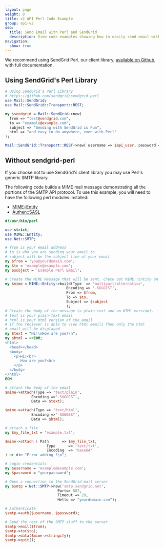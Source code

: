 ```yaml
---
layout: page
weight: 0
title: v2 API Perl Code Example
group: api-v2
seo:
  title: Send Email with Perl and SendGrid
  description: View code examples showing how to easily send email with Perl using SMTP and SendGrid. Further explore SendGrid's email sending Perl library.
navigation:
  show: true
---
```


<call-out>

We recommend using SendGrid Perl, our client library, <a href="https://github.com/sendgrid/sendgrid-perl">available on Github</a>, with full documentation.

</call-out>

## Using SendGrid's Perl Library

```perl
# Using SendGrid's Perl Library
# https://github.com/sendgrid/sendgrid-perl
use Mail::SendGrid;
use Mail::SendGrid::Transport::REST;

my $sendgrid = Mail::SendGrid->new(
  from => "test@sendgrid.com",
  to => "example@example.com",
  subject => "Sending with SendGrid is Fun",
  html => "and easy to do anywhere, even with Perl"
);

Mail::SendGrid::Transport::REST->new( username => $api_user, password => $api_key );
```

## Without sendgrid-perl

If you choose not to use SendGrid's client library you may use Perl's generic SMTP library.

The following code builds a MIME mail message demonstrating all the portions of the SMTP API protocol. To use this example, you will need to have the following perl modules installed:

* [MIME::Entity](http://search.cpan.org/perldoc?MIME::Entity)
* [Authen::SASL](http://search.cpan.org/perldoc?Authen::SASL)

```perl
#!/usr/bin/perl

use strict;
use MIME::Entity;
use Net::SMTP;

# from is your email address
# to is who you are sending your email to
# subject will be the subject line of your email
my $from = 'you@yourdomain.com';
my $to = 'example@example.com';
my $subject = 'Example Perl Email';

# Create the MIME message that will be sent. Check out MIME::Entity on CPAN for more details
my $mime = MIME::Entity->build(Type  => 'multipart/alternative',
                            Encoding => '-SUGGEST',
                            From => $from,
                            To => $to,
                            Subject => $subject
                            );
# Create the body of the message (a plain-text and an HTML version).
# text is your plain-text email
# html is your html version of the email
# if the reciever is able to view html emails then only the html
# email will be displayed
my $text = "Hi!\nHow are you?\n";
my $html = <<EOM;
<html>
  <head></head>
  <body>
    <p>Hi!<br>
       How are you?<br>
    </p>
  </body>
</html>
EOM

# attach the body of the email
$mime->attach(Type => 'text/plain',
            Encoding =>'-SUGGEST',
            Data => $text);

$mime->attach(Type => 'text/html',
            Encoding =>'-SUGGEST',
            Data => $html);

# attach a file
my $my_file_txt = 'example.txt';

$mime->attach ( Path      => $my_file_txt,
                   Type      => 'text/txt',
                   Encoding  => 'base64'
) or die "Error adding !\n";

# Login credentials
my $username = 'example@example.com';
my $password = "yourpassword";

# Open a connection to the SendGrid mail server
my $smtp = Net::SMTP->new('smtp.sendgrid.net',
                        Port=> 587,
                        Timeout => 20,
                        Hello => "yourdomain.com");

# Authenticate
$smtp->auth($username, $password);

# Send the rest of the SMTP stuff to the server
$smtp->mail($from);
$smtp->to($to);
$smtp->data($mime->stringify);
$smtp->quit();
```
